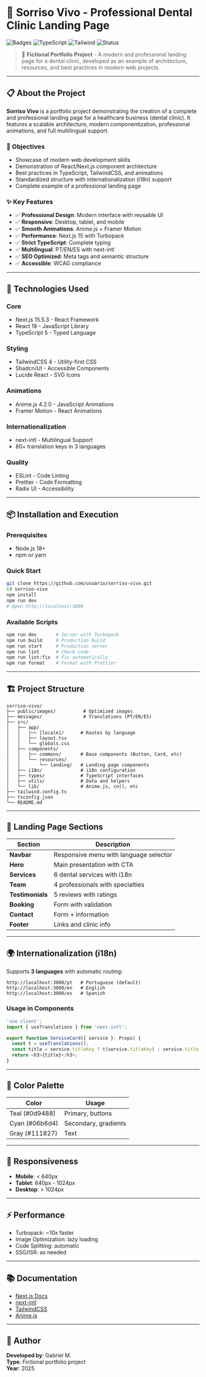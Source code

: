 # 🦷 Sorriso Vivo - Professional Dental Clinic Landing Page

![Badges](https://img.shields.io/badge/Next.js-15.5.3-black?style=flat-square) ![TypeScript](https://img.shields.io/badge/TypeScript-5-blue?style=flat-square) ![Tailwind](https://img.shields.io/badge/TailwindCSS-4-38bdf8?style=flat-square) ![Status](https://img.shields.io/badge/Status-Active-brightgreen?style=flat-square)

> 🚀 **Fictional Portfolio Project** - A modern and professional landing page for a dental clinic, developed as an example of architecture, resources, and best practices in modern web projects.

---

## 📋 About the Project

**Sorriso Vivo** is a portfolio project demonstrating the creation of a complete and professional landing page for a healthcare business (dental clinic). It features a scalable architecture, modern componentization, professional animations, and full multilingual support.

### 🎯 Objectives

- Showcase of modern web development skills
- Demonstration of React/Next.js component architecture
- Best practices in TypeScript, TailwindCSS, and animations
- Standardized structure with internationalization (i18n) support
- Complete example of a professional landing page

### ✨ Key Features

- ✅ **Professional Design**: Modern interface with reusable UI
- ✅ **Responsive**: Desktop, tablet, and mobile
- ✅ **Smooth Animations**: Anime.js + Framer Motion
- ✅ **Performance**: Next.js 15 with Turbopack
- ✅ **Strict TypeScript**: Complete typing
- ✅ **Multilingual**: PT/EN/ES with next-intl
- ✅ **SEO Optimized**: Meta tags and semantic structure
- ✅ **Accessible**: WCAG compliance

---

## 🚀 Technologies Used

### Core

- Next.js 15.5.3 - React Framework
- React 19 - JavaScript Library
- TypeScript 5 - Typed Language

### Styling

- TailwindCSS 4 - Utility-first CSS
- Shadcn/UI - Accessible Components
- Lucide React - SVG Icons

### Animations

- Anime.js 4.2.0 - JavaScript Animations
- Framer Motion - React Animations

### Internationalization

- next-intl - Multilingual Support
- 80+ translation keys in 3 languages

### Quality

- ESLint - Code Linting
- Prettier - Code Formatting
- Radix UI - Accessibility

---

## 📦 Installation and Execution

### Prerequisites

- Node.js 18+
- npm or yarn

### Quick Start

```bash
git clone https://github.com/usuario/sorriso-vivo.git
cd sorriso-vivo
npm install
npm run dev
# Open http://localhost:3000
```

### Available Scripts

```bash
npm run dev       # Server with Turbopack
npm run build     # Production build
npm run start     # Production server
npm run lint      # Check code
npm run lint:fix  # Fix automatically
npm run format    # Format with Prettier
```

---

## 🏗️ Project Structure

```
sorriso-vivo/
├── public/images/          # Optimized images
├── messages/               # Translations (PT/EN/ES)
├── src/
│   ├── app/
│   │   ├── [locale]/      # Routes by language
│   │   ├── layout.tsx
│   │   └── globals.css
│   ├── components/
│   │   ├── commons/       # Base components (Button, Card, etc)
│   │   └── resources/
│   │       └── landing/   # Landing page components
│   ├── i18n/              # i18n configuration
│   ├── types/             # TypeScript interfaces
│   ├── utils/             # Data and helpers
│   └── lib/               # Anime.js, cn(), etc
├── tailwind.config.ts
├── tsconfig.json
└── README.md
```

---

## 🎨 Landing Page Sections

| Section          | Description                            |
| ---------------- | -------------------------------------- |
| **Navbar**       | Responsive menu with language selector |
| **Hero**         | Main presentation with CTA             |
| **Services**     | 6 dental services with i18n            |
| **Team**         | 4 professionals with specialties       |
| **Testimonials** | 5 reviews with ratings                 |
| **Booking**      | Form with validation                   |
| **Contact**      | Form + information                     |
| **Footer**       | Links and clinic info                  |

---

## 🌍 Internationalization (i18n)

Supports **3 languages** with automatic routing:

```
http://localhost:3000/pt   # Portuguese (default)
http://localhost:3000/en   # English
http://localhost:3000/es   # Spanish
```

### Usage in Components

```typescript
'use client';
import { useTranslations } from 'next-intl';

export function ServiceCard({ service }: Props) {
  const t = useTranslations();
  const title = service.titleKey ? t(service.titleKey) : service.title;
  return <h3>{title}</h3>;
}
```

---

## 🎨 Color Palette

| Color          | Usage                |
| -------------- | -------------------- |
| Teal (#0d9488) | Primary, buttons     |
| Cyan (#06b6d4) | Secondary, gradients |
| Gray (#111827) | Text                 |

---

## 📱 Responsiveness

- **Mobile**: < 640px
- **Tablet**: 640px - 1024px
- **Desktop**: > 1024px

---

## ⚡ Performance

- Turbopack: ~10x faster
- Image Optimization: lazy loading
- Code Splitting: automatic
- SSG/ISR: as needed

---

## 📚 Documentation

- [Next.js Docs](https://nextjs.org/docs)
- [next-intl](https://next-intl-docs.vercel.app/)
- [TailwindCSS](https://tailwindcss.com/docs)
- [Anime.js](https://animejs.com/documentation/)

---

## 👥 Author

**Developed by**: Gabriel M.  
**Type**: Fictional portfolio project  
**Year**: 2025
